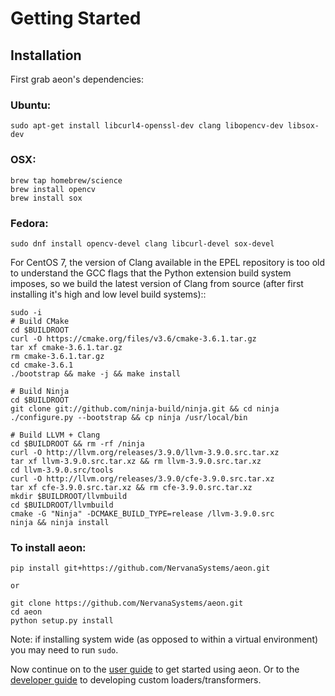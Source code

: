 # Getting Started

## Installation

First grab aeon's dependencies:

### Ubuntu:

    sudo apt-get install libcurl4-openssl-dev clang libopencv-dev libsox-dev

### OSX:

    brew tap homebrew/science
    brew install opencv
    brew install sox

### Fedora:

    sudo dnf install opencv-devel clang libcurl-devel sox-devel

For CentOS 7, the version of Clang available in the EPEL repository is too old 
to understand the GCC flags that the Python extension build system imposes, so 
we build the latest version of Clang from source (after first installing it's 
high and low level build systems)::

    sudo -i
    # Build CMake
    cd $BUILDROOT
    curl -O https://cmake.org/files/v3.6/cmake-3.6.1.tar.gz
    tar xf cmake-3.6.1.tar.gz
    rm cmake-3.6.1.tar.gz
    cd cmake-3.6.1
    ./bootstrap && make -j && make install

    # Build Ninja
    cd $BUILDROOT
    git clone git://github.com/ninja-build/ninja.git && cd ninja
    ./configure.py --bootstrap && cp ninja /usr/local/bin

    # Build LLVM + Clang
    cd $BUILDROOT && rm -rf /ninja
    curl -O http://llvm.org/releases/3.9.0/llvm-3.9.0.src.tar.xz
    tar xf llvm-3.9.0.src.tar.xz && rm llvm-3.9.0.src.tar.xz
    cd llvm-3.9.0.src/tools
    curl -O http://llvm.org/releases/3.9.0/cfe-3.9.0.src.tar.xz
    tar xf cfe-3.9.0.src.tar.xz && rm cfe-3.9.0.src.tar.xz
    mkdir $BUILDROOT/llvmbuild
    cd $BUILDROOT/llvmbuild
    cmake -G "Ninja" -DCMAKE_BUILD_TYPE=release /llvm-3.9.0.src
    ninja && ninja install

### To install aeon:

    pip install git+https://github.com/NervanaSystems/aeon.git
    
    or 

    git clone https://github.com/NervanaSystems/aeon.git
    cd aeon
    python setup.py install

Note: if installing system wide (as opposed to within a virtual environment) you may need to run `sudo`.

Now continue on to the [user guide](doc/source/user_guide.rst) to get started using aeon. Or to the
[developer guide](doc/source/developer_guide.rst) to developing custom loaders/transformers.

